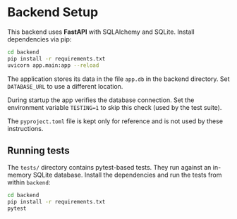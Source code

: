 # Backend Setup

This backend uses **FastAPI** with SQLAlchemy and SQLite. Install dependencies via pip:

```bash
cd backend
pip install -r requirements.txt
uvicorn app.main:app --reload
```

The application stores its data in the file `app.db` in the backend directory. Set `DATABASE_URL` to use a different location.

During startup the app verifies the database connection. Set the environment variable `TESTING=1` to skip this check (used by the test suite).

The `pyproject.toml` file is kept only for reference and is not used by these instructions.


## Running tests

The `tests/` directory contains pytest-based tests. They run against an in-memory SQLite database. Install the dependencies and run the tests from within `backend`:

```bash
cd backend
pip install -r requirements.txt
pytest
```
